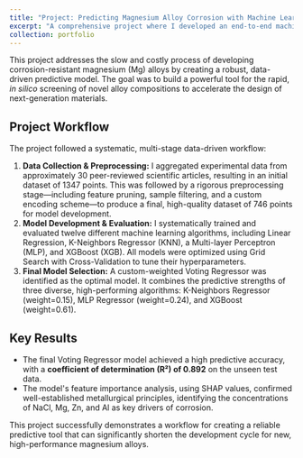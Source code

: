 ```yaml
---
title: "Project: Predicting Magnesium Alloy Corrosion with Machine Learning"
excerpt: "A comprehensive project where I developed an end-to-end machine learning workflow to predict the corrosion rate of magnesium alloys, achieving a predictive accuracy (R²) of 0.892. <br/><br/><img src='/images/1000x700.pn'>"
collection: portfolio
---
```


This project addresses the slow and costly process of developing corrosion-resistant magnesium (Mg) alloys by creating a robust, data-driven predictive model. The goal was to build a powerful tool for the rapid, *in silico* screening of novel alloy compositions to accelerate the design of next-generation materials.

## Project Workflow

The project followed a systematic, multi-stage data-driven workflow:

1.  **Data Collection & Preprocessing:** I aggregated experimental data from approximately 30 peer-reviewed scientific articles, resulting in an initial dataset of 1347 points. This was followed by a rigorous preprocessing stage—including feature pruning, sample filtering, and a custom encoding scheme—to produce a final, high-quality dataset of 746 points for model development. 
2.  **Model Development & Evaluation:** I systematically trained and evaluated twelve different machine learning algorithms, including Linear Regression, K-Neighbors Regressor (KNN), a Multi-layer Perceptron (MLP), and XGBoost (XGB). All models were optimized using Grid Search with Cross-Validation to tune their hyperparameters.
3.  **Final Model Selection:** A custom-weighted Voting Regressor was identified as the optimal model. It combines the predictive strengths of three diverse, high-performing algorithms: K-Neighbors Regressor (weight=0.15), MLP Regressor (weight=0.24), and XGBoost (weight=0.61).

## Key Results

* The final Voting Regressor model achieved a high predictive accuracy, with a **coefficient of determination (R²) of 0.892** on the unseen test data. 
* The model's feature importance analysis, using SHAP values, confirmed well-established metallurgical principles, identifying the concentrations of NaCl, Mg, Zn, and Al as key drivers of corrosion.

This project successfully demonstrates a workflow for creating a reliable predictive tool that can significantly shorten the development cycle for new, high-performance magnesium alloys. 
